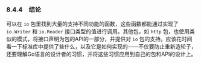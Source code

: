### 8.4.4　结论

可以在 `io` 包里找到大量的支持不同功能的函数，这些函数都能通过实现了 `io.Writer` 和 `io.Reader` 接口类型的值进行调用。其他包，如 `http` 包，也使用类似的模式，将接口声明为包的API的一部分，并提供对 `io` 包的支持。应该花时间看一下标准库中提供了些什么，以及它是如何实现的——不仅要防止重新造轮子，还要理解Go语言的设计者的习惯，并将这些习惯应用到自己的包和API的设计上。

